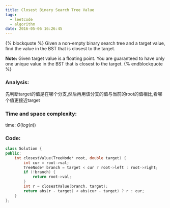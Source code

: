 ```yaml
---
title: Closest Binary Search Tree Value
tags:
  - leetcode
  - algorithm
date: 2016-05-06 16:26:45
---
```

{% blockquote %}
Given a non-empty binary search tree and a target value, find the value in the BST that is closest to the target.

**Note:**
Given target value is a floating point.
You are guaranteed to have only one unique value in the BST that is closest to the target.
{% endblockquote %}
<!-- more -->
### Analysis:
先判断target的值是在哪个分支,然后再用该分支的值与当前的root的值相比,看哪个值更接近target
### Time and space complexity:
time: $\Theta (log (n))$
### Code:
```cpp
class Solution {
public:
    int closestValue(TreeNode* root, double target) {
        int cur = root->val;
        TreeNode* branch = target < cur ? root->left : root->right;
        if (!branch) {
            return root->val;
        }
        int r = closestValue(branch, target);
        return abs(r - target) < abs(cur - target) ? r : cur;
    }
};
```
